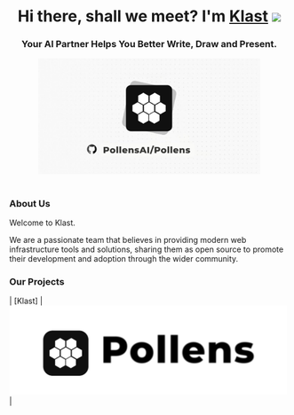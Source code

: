 <h1 align="center">Hi there, shall we meet? I'm <a href="https://klast.ai/" target="_blank">Klast</a> 
<img src="https:/KlastAI/github.com/blackcater/blackcater/raw/main/images/Hi.gif" height="32"/></h1>
<h3 align="center">Your AI Partner Helps You Better Write, Draw and Present.</h3>

<div align="center">
<img src="https://github.com/KlastAI/.github/blob/main/profile/images/cover.png" width="400" alt="Klast Logo" />
</div>

<h1 align="center"></h1>

### About Us

Welcome to Klast.

We are a passionate team that believes in providing modern web infrastructure tools and solutions, sharing them as open source to promote their development and adoption through the wider community.

### Our Projects



|   [Klast]   |           <a href="https://github.com/KlastAI/Klast" target="blank"><picture style="width: 500px"><source media="(prefers-color-scheme: light)" srcset="https://github.com/KlastAI/.github/blob/main/profile/images/1.svg" /><source media="(prefers-color-scheme: dark)" srcset="https://github.com/KlastAI/.github/blob/main/profile/images/1.svg" /><img src="https://github.com/KlastAI/.github/blob/main/profile/images/1.svg" width="500" alt="Klast Logo" /></picture></a>            |
